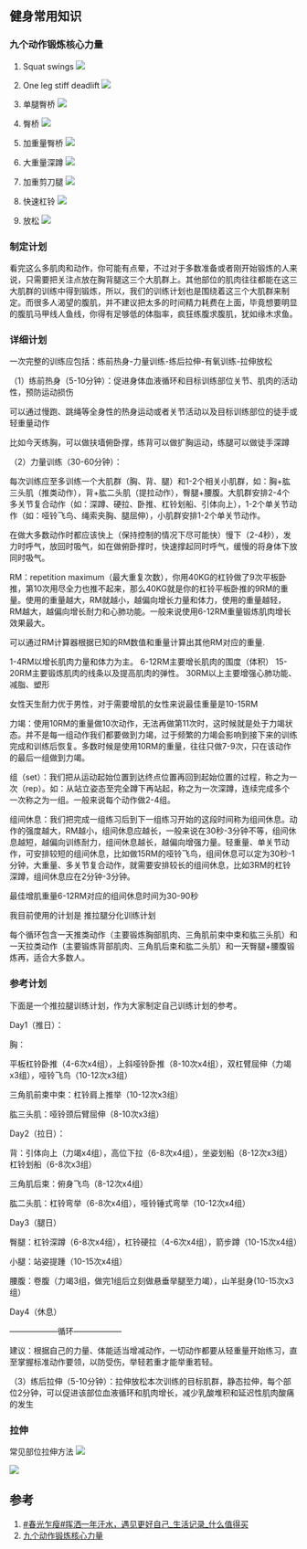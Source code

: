 ## 健身常用知识

### 九个动作锻炼核心力量

1. Squat swings
![](http://oc98nass3.bkt.clouddn.com/2017-07-12-14998345175677.jpg)

2. One leg stiff deadlift
![](http://oc98nass3.bkt.clouddn.com/2017-07-12-14998347888857.jpg)

3. 单腿臀桥
![](http://oc98nass3.bkt.clouddn.com/2017-07-12-14998348260839.jpg)

4. 臀桥
![](http://oc98nass3.bkt.clouddn.com/2017-07-12-14998349136689.jpg)

5. 加重量臀桥
![](http://oc98nass3.bkt.clouddn.com/2017-07-12-14998349677496.jpg)


6. 大重量深蹲
![](http://oc98nass3.bkt.clouddn.com/2017-07-12-14998349778570.jpg)

7. 加重剪刀腿
![](http://oc98nass3.bkt.clouddn.com/2017-07-12-14998350310201.jpg)

8. 快速杠铃
![](http://oc98nass3.bkt.clouddn.com/2017-07-12-14998350615245.jpg)

9. 放松
![](http://oc98nass3.bkt.clouddn.com/2017-07-12-14998350831076.jpg)

###  制定计划

  看完这么多肌肉和动作，你可能有点晕，不过对于多数准备或者刚开始锻炼的人来说，只需要把关注点放在胸背腿这三个大肌群上。其他部位的肌肉往往都能在这三大肌群的训练中得到锻炼，所以，我们的训练计划也是围绕着这三个大肌群来制定。而很多人渴望的腹肌，并不建议把太多的时间精力耗费在上面，毕竟想要明显的腹肌马甲线人鱼线，你得有足够低的体脂率，疯狂练腹求腹肌，犹如缘木求鱼。
  
###  详细计划  
一次完整的训练应包括：练前热身-力量训练-练后拉伸-有氧训练-拉伸放松

（1）练前热身（5-10分钟）：促进身体血液循环和目标训练部位关节、肌肉的活动性，预防运动损伤

可以通过慢跑、跳绳等全身性的热身运动或者关节活动以及目标训练部位的徒手或轻重量动作

比如今天练胸，可以做扶墙俯卧撑，练背可以做扩胸运动，练腿可以做徒手深蹲

（2）力量训练（30-60分钟）：

 每次训练应至多训练一个大肌群（胸、背、腿）和1-2个相关小肌群，如：胸+肱三头肌（推类动作），背+肱二头肌（提拉动作），臀腿+腰腹。大肌群安排2-4个多关节复合动作（如：深蹲、硬拉、卧推、杠铃划船、引体向上），1-2个单关节动作（如：哑铃飞鸟、绳索夹胸、腿屈伸），小肌群安排1-2个单关节动作。

在做大多数动作时都应该快上（保持控制的情况下尽可能快）慢下（2-4秒），发力时呼气，放回时吸气，如在做俯卧撑时，快速撑起同时呼气，缓慢的将身体下放同时吸气。

RM：repetition maximum（最大重复次数），你用40KG的杠铃做了9次平板卧推，第10次用尽全力也推不起来，那么40KG就是你的杠铃平板卧推的9RM的重量。使用的重量越大，RM就越小，越偏向增长力量和体力，使用的重量越轻，RM越大，越偏向增长耐力和心肺功能。一般来说使用6-12RM重量锻炼肌肉增长效果最大。

可以通过RM计算器根据已知的RM数值和重量计算出其他RM对应的重量.

1-4RM以增长肌肉力量和体力为主。 6-12RM主要增长肌肉的围度（体积） 15-20RM主要锻炼肌肉的线条以及提高肌肉的弹性。 30RM以上主要增强心肺功能、减脂、塑形

女性天生耐力优于男性，对于需要增肌的女性来说最佳重量是10-15RM

力竭：使用10RM的重量做10次动作，无法再做第11次时，这时候就是处于力竭状态。并不是每一组动作我们都要做到力竭，过于频繁的力竭会影响到接下来的训练完成和训练后恢复。多数时候是使用10RM的重量，往往只做7-9次，只在该动作的最后一组做到力竭。

组（set）：我们把从运动起始位置到达终点位置再回到起始位置的过程，称之为一次（rep）。如：从站立姿态至完全蹲下再站起，称之为一次深蹲，连续完成多个一次称之为一组。一般来说每个动作做2-4组。

组间休息：我们把完成一组练习后到下一组练习开始的这段时间称为组间休息。动作的强度越大，RM越小，组间休息应越长，一般来说在30秒-3分钟不等，组间休息越短，越偏向训练耐力，组间休息越长，越偏向增强力量。轻重量、单关节动作，可安排较短的组间休息，比如做15RM的哑铃飞鸟，组间休息可以定为30秒-1分钟，大重量、多关节复合动作，就需要安排较长的组间休息，比如3RM的杠铃深蹲，组间休息应在2分钟-3分钟。

最佳增肌重量6-12RM对应的组间休息时间为30-90秒

我目前使用的计划是 推拉腿分化训练计划

每个循环包含一天推类动作（主要锻炼胸部肌肉、三角肌前束中束和肱三头肌）和一天拉类动作（主要锻炼背部肌肉、三角肌后束和肱二头肌）和一天臀腿+腰腹锻炼再，适合大多数人。

### 参考计划

下面是一个推拉腿训练计划，作为大家制定自己训练计划的参考。

Day1（推日）：

胸：

平板杠铃卧推（4-6次x4组），上斜哑铃卧推（8-10次x4组），双杠臂屈伸（力竭x3组），哑铃飞鸟（10-12次x3组）

三角肌前束中束：杠铃肩上推举（10-12次x3组）

肱三头肌：哑铃颈后臂屈伸（8-10次x3组）

Day2（拉日）：

背：引体向上（力竭x4组），高位下拉（6-8次x4组），坐姿划船（8-12次x3组）杠铃划船（6-8次x3组）

三角肌后束：俯身飞鸟（8-12次x4组）

肱二头肌：杠铃弯举（6-8次x4组），哑铃锤式弯举（10-12次x4组）

Day3（腿日）

臀腿：杠铃深蹲（6-8次x4组），杠铃硬拉（4-6次x4组），箭步蹲（10-15次x4组）

小腿：站姿提踵（10-15次x4组）

腰腹：卷腹（力竭3组，做完1组后立刻做悬垂举腿至力竭），山羊挺身(10-15次x3组）

Day4（休息）

——————循环——————

建议：根据自己的力量、体能适当增减动作，一切动作都要从轻重量开始练习，直至掌握标准动作要领，以防受伤，举轻若重才能举重若轻。

（3）练后拉伸（5-10分钟）：拉伸放松本次训练的目标肌群，静态拉伸，每个部位2分钟，可以促进该部位血液循环和肌肉增长，减少乳酸堆积和延迟性肌肉酸痛的发生

###  拉伸

常见部位拉伸方法
![](http://oc98nass3.bkt.clouddn.com/2017-07-12-14998346217480.jpg)

![](http://oc98nass3.bkt.clouddn.com/2017-07-12-14998346101090.jpg)


## 参考

1. [#春光乍瘦#挥洒一年汗水，遇见更好自己_生活记录_什么值得买](http://post.smzdm.com/p/300086/)
2. [九个动作锻炼核心力量](http://photo.hupu.com/nba/p34247-1.html)

